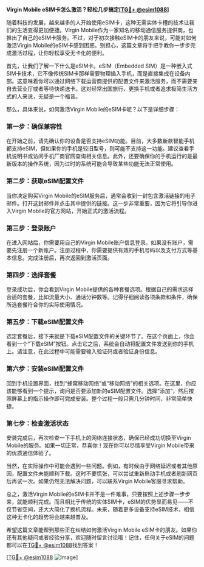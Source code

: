 **Virgin Mobile eSIM卡怎么激活？轻松几步搞定[[TG💪+ @esim1088](https://t.me/s/esim1088)]**

随着科技的发展，越来越多的人开始使用eSIM卡，这种无需实体卡槽的技术让我们的生活变得更加便捷。Virgin Mobile作为一家知名的移动通信服务提供商，也推出了自己的eSIM卡服务。不过，对于初次接触eSIM卡的朋友来说，可能对如何激活Virgin Mobile的eSIM卡感到困惑。别担心，这篇文章将手把手教你一步步完成激活过程，让你轻松享受无卡化的便利。

首先，让我们了解一下什么是eSIM卡。eSIM（Embedded SIM）是一种嵌入式SIM卡技术，它不像传统SIM卡那样需要物理插入手机，而是直接集成在设备内部。这意味着你可以通过网络下载运营商提供的配置文件来激活服务，而不需要亲自去营业厅或者等待快递送卡。这对经常出国旅行、更换手机或者追求极简生活方式的人来说，无疑是一个福音。

那么，具体来说，如何激活Virgin Mobile的eSIM卡呢？以下是详细步骤：

### 第一步：确保兼容性

在开始之前，请先确认你的设备是否支持eSIM功能。目前，大多数新款智能手机都支持eSIM，但如果你的手机是较旧型号，则可能不支持这一功能。建议查看手机说明书或访问手机厂商官网查询相关信息。此外，还要确保你的手机运行的是最新版本的操作系统，因为过时的系统可能会导致某些功能无法正常使用。

### 第二步：获取eSIM配置文件

当你决定购买Virgin Mobile的eSIM服务后，通常会收到一封包含激活链接的电子邮件。打开这封邮件并点击其中提供的链接。这一步非常重要，因为它将引导你进入Virgin Mobile的官方网站，开始正式的激活流程。

### 第三步：登录账户

在进入网站后，你需要用自己的Virgin Mobile账户信息登录。如果没有账户，需要先注册一个新账户。注册过程中，你需要提供有效的手机号码以及支付方式等基本信息。完成注册后，再次返回到激活页面。

### 第四步：选择套餐

登录成功后，你会看到Virgin Mobile提供的各种套餐选项。根据自己的需求选择合适的套餐，比如流量大小、通话分钟数等。记得仔细阅读各项条款和条件，确保所选套餐符合你的实际使用情况。

### 第五步：下载eSIM配置文件

选定套餐后，接下来就是下载eSIM配置文件的关键环节了。在这个页面上，你会看到一个“下载eSIM”按钮。点击它之后，系统会自动将配置文件发送到你的手机上。请注意，在此过程中可能需要输入验证码或者验证身份信息。

### 第六步：安装eSIM配置文件

回到手机设置界面，找到“蜂窝移动网络”或“移动网络”的相关选项。在这里，你应该能够看到一个提示，询问是否要添加新的eSIM配置文件。选择“添加”，然后按照屏幕上的指示操作即可完成安装。整个过程一般只需几分钟时间，非常简单快捷。

### 第七步：检查激活状态

安装完成后，再次检查一下手机上的网络连接状态，确保已经成功切换至Virgin Mobile的服务。如果一切正常，恭喜你！现在你可以尽情享受Virgin Mobile带来的优质通信体验了。

当然，在实际操作中可能会遇到一些问题。例如，有时候由于网络延迟或者其他原因，配置文件未能顺利下载。这时不要慌张，可以尝试重新启动手机或者刷新网页后再试一次。如果仍然无法解决问题，可以联系Virgin Mobile客服寻求帮助。

总之，激活Virgin Mobile的eSIM卡并不是一件难事，只要按照上述步骤一步步来，就能顺利完成。而且相比于传统的实体SIM卡，eSIM的优势显而易见——不仅节省空间，还大大简化了换机流程。未来，随着更多设备支持eSIM技术，相信这种无卡化的趋势将会越来越普及。

希望这篇文章能帮到那些正在纠结如何激活Virgin Mobile eSIM卡的朋友。如果你还有其他疑问或者经验分享，欢迎随时留言讨论哦！记住，任何关于eSIM的问题都可以在[TG💪+ @esim1088](https://t.me/s/esim1088)找到答案！

[[TG💪+ @esim1088](https://t.me/s/esim1088) ![Image](https://i.postimg.cc/4NQfJmqS/Snipaste-2025-05-13-00-14-12.png)]